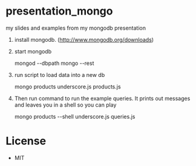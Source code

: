 presentation_mongo
==================

my slides and examples from my mongodb presentation

1. install mongodb.   (http://www.mongodb.org/downloads)
2. start mongodb

    mongod --dbpath mongo --rest
3. run script to load data into a new db

    mongo products  underscore.js products.js
4. Then run command to run the example queries.  It prints out messages and leaves you in a shell so you can play

    mongo products --shell underscore.js queries.js



# License
- MIT
 